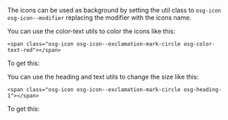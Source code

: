 The icons can be used as background by setting the util class to `osg-icon osg-icon--modifier` replacing the modifier with the icons name.

You can use the color-text utils to color the icons like this:

`<span class="osg-icon osg-icon--exclamation-mark-circle osg-color-text-red"></span>`

To get this:
<span class="osg-icon osg-icon--exclamation-mark-circle osg-color-text-red"></span>

You can use the heading and text utils to change the size like this:

`<span class="osg-icon osg-icon--exclamation-mark-circle osg-heading-1"></span>`

To get this:
<span class="osg-icon osg-icon--exclamation-mark-circle osg-heading-1"></span>
